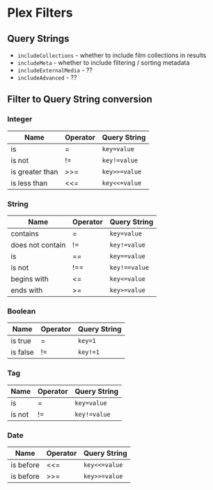 # Plex Filters

## Query Strings

- `includeCollections` - whether to include film collections in results
- `includeMeta` - whether to include filtering / sorting metadata
- `includeExternalMedia` - ??
- `includeAdvanced` - ??

## Filter to Query String conversion

### Integer

| Name            | Operator | Query String  |
| --------------- | -------- | ------------- |
| is              | =        | `key=value`   |
| is not          | !=       | `key!=value`  |
| is greater than | >>=      | `key>>=value` |
| is less than    | <<=      | `key<<=value` |

### String

| Name             | Operator | Query String  |
| ---------------- | -------- | ------------- |
| contains         | =        | `key=value`   |
| does not contain | !=       | `key!=value`  |
| is               | ==       | `key==value`  |
| is not           | !==      | `key!==value` |
| begins with      | <=       | `key<=value`  |
| ends with        | >=       | `key>=value`  |

### Boolean

| Name     | Operator | Query String |
| -------- | -------- | ------------ |
| is true  | =        | `key=1`      |
| is false | !=       | `key!=1`     |

### Tag

| Name   | Operator | Query String |
| ------ | -------- | ------------ |
| is     | =        | `key=value`  |
| is not | !=       | `key!=value` |

### Date

| Name      | Operator | Query String  |
| --------- | -------- | ------------- |
| is before | <<=      | `key<<=value` |
| is before | >>=      | `key>>=value` |
